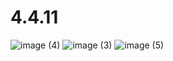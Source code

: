 # 4.4.11
![image (4)](https://github.com/8661889195/4.4.9/assets/133280806/5250f74f-e95c-439a-8b8e-4c87a14f05f8)
![image (3)](https://github.com/8661889195/4.4.9/assets/133280806/cd1aa7ba-43c5-4e3e-8070-66317a8dd9e9)
![image (5)](https://github.com/8661889195/4.4.9/assets/133280806/82532642-1a05-48b5-b0a2-bb8436bbb5af)
